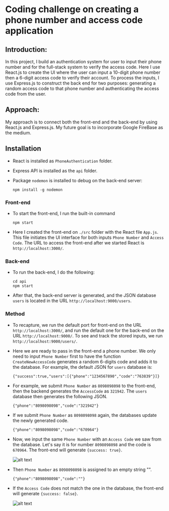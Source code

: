 # Coding challenge on creating a phone number and access code application

## Introduction:

In this project, I build an authentication system for user to input their phone number and for the full-stack system to verify the access code. Here I use React.js to create the UI where the user can input a 10-digit phone number then a 6-digit access code to verify their account. To process the inputs, I use Express.js to construct the back end for two purposes: generating a random access code to that phone number and authenticating the access code from the user.


## Approach:

My approach is to connect both the front-end and the back-end by using React.js and Express.js. My future goal is to incorporate Google FireBase as the medium.


## Installation 

- React is installed as `PhoneAuthentication` folder.

- Express API is installed as the `api` folder.

- Package `nodemon` is installed to debug on the back-end server:
  ```
  npm install -g nodemon
  ```

### Front-end

- To start the front-end, I run the built-in command 
  ```
  npm start
  ```

- Here I created the front-end on `./src` folder with the React file `App.js`. This file initiates the UI interface for both inputs `Phone Number` and `Access Code`. The URL to access the front-end after we started React is `http://localhost:3000/`.


### Back-end

- To run the back-end, I do the following:

  ```
  cd api
  npm start
  ```

- After that, the back-end server is generated, and the JSON database `users` is located in the URL `http://localhost:9000/users`.


### Method
- To recapture, we run the default port for front-end on the URL `http://localhost:3000/`, 
  and run the default one for the back-end on the URL `http://localhost:9000/`. To see and track the stored inputs, we run    `http://localhost:9000/users/`.

- Here we are ready to pass in the front-end a phone number. We only need to input `Phone Number` first to have the function
  `CreateNewAccessCode` generates a random 6-digits code and adds it to the database. For example, the default JSON for 
  `users` database is:

   ```
   {"success":true,"users":[{"phone":"1234567890","code":"763839"}]}
   ```


- For example, we submit `Phone Number` as `8098098098` to the front-end, then the backend generates the `AccessCode` as `321942`.
  The `users` database then generates the following JSON.

  ```
  {"phone":"8098098098","code":"321942"}
  ```



- If we submit `Phone Number` as `8098098098` again, the databases update the newly generated code.

  ```
  {"phone":"8098098098","code":"670964"}
  ```



- Now, we input the same `Phone Number` with an `Access Code` we saw from the database. Let's say it is for 
  number `8098098098` and the code is `670964`. The front-end will generate `{success: true}`.

  ![alt text](https://github.com/tungnguyen1234/coding_challenge/blob/main/True.png)



- Then `Phone Number` as `8098098098` is assigned to an empty string "".

  ```
  {"phone":"8098098098","code":""}
  ```



- If the `Access Code` does not match the one in the database, the front-end will generate `{success: false}`.

  ![alt text](https://github.com/tungnguyen1234/coding_challenge/blob/main/False.png)

